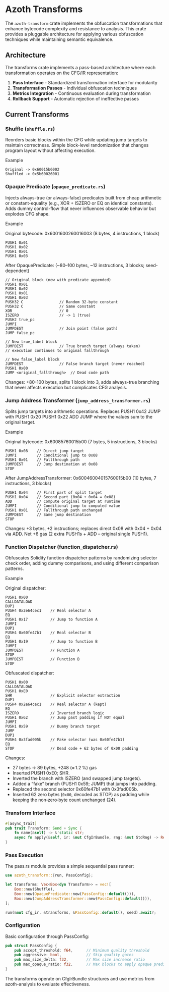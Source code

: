 # Azoth Transforms

The `azoth-transform` crate implements the obfuscation transformations that enhance bytecode complexity and resistance to analysis. This crate provides a pluggable architecture for applying various obfuscation techniques while maintaining semantic equivalence.

## Architecture

The transforms crate implements a pass-based architecture where each transformation operates on the CFG/IR representation:

1. **Pass Interface** - Standardized transformation interface for modularity
2. **Transformation Passes** - Individual obfuscation techniques
3. **Metrics Integration** - Continuous evaluation during transformation
4. **Rollback Support** - Automatic rejection of ineffective passes

## Current Transforms

### Shuffle (`shuffle.rs`)

Reorders basic blocks within the CFG while updating jump targets to maintain correctness. Simple block-level randomization that changes program layout without affecting execution.

Example

```
Original -> 0x60015b6002
Shuffled -> 0x5b60026001
```

###  Opaque Predicate (`opaque_predicate.rs`)

Injects always-true (or always-false) predicates built from cheap arithmetic or constant-equality (e.g., XOR + ISZERO or EQ on identical constants). Adds dummy control-flow that never influences observable behavior but explodes CFG shape.

Example

Original bytecode: 0x6001600260016003 (8 bytes, 4 instructions, 1 block)
```assembly
PUSH1 0x01
PUSH1 0x02  
PUSH1 0x01
PUSH1 0x03
```

After OpaquePredicate: (~80–100 bytes, ~12 instructions, 3 blocks; seed-dependent)
```assembly
// Original block (now with predicate appended)
PUSH1 0x01
PUSH1 0x02
PUSH1 0x01
PUSH1 0x03
PUSH32 C                // Random 32-byte constant
PUSH32 C                // Same constant
XOR                     // 0
ISZERO                  // -> 1 (true)
PUSH2 true_pc
JUMPI
JUMPDEST                // Join point (false path)
JUMP false_pc

// New true_label block
JUMPDEST                // True branch target (always taken)
// execution continues to original fallthrough

// New false_label block  
JUMPDEST                // False branch target (never reached)
PUSH1 0x00
JUMP <original_fallthrough>  // Dead code path
```

Changes: +80-100 bytes, splits 1 block into 3, adds always-true branching that never affects execution but complicates CFG analysis.

### Jump Address Transformer (`jump_address_transformer.rs`)

Splits jump targets into arithmetic operations. Replaces PUSH1 0x42 JUMP with PUSH1 0x20 PUSH1 0x22 ADD JUMP where the values sum to the original target.

Example

Original bytecode: 0x60085760015b00 (7 bytes, 5 instructions, 3 blocks)

```assembly
PUSH1 0x08    // Direct jump target
JUMPI         // Conditional jump to 0x08
PUSH1 0x01    // Fallthrough path  
JUMPDEST      // Jump destination at 0x08
STOP
```

After JumpAddressTransformer: 0x60046004015760015b00 (10 bytes, 7 instructions, 3 blocks)
```assembly
PUSH1 0x04    // First part of split target
PUSH1 0x04    // Second part (0x04 + 0x04 = 0x08)
ADD           // Compute original target at runtime
JUMPI         // Conditional jump to computed value
PUSH1 0x01    // Fallthrough path unchanged
JUMPDEST      // Same jump destination  
STOP
```

Changes: +3 bytes, +2 instructions; replaces direct 0x08 with 0x04 + 0x04 via ADD. Net +6 gas (2 extra PUSH1s + ADD – original single PUSH1).

### Function Dispatcher (function_dispatcher.rs)

Obfuscates Solidity function dispatcher patterns by randomizing selector check order, adding dummy comparisons, and using different comparison patterns.

Example

Original dispatcher:
```assembly
PUSH1 0x00
CALLDATALOAD
DUP1
PUSH4 0x2e64cec1    // Real selector A
EQ
PUSH1 0x17          // Jump to function A
JUMPI
DUP1  
PUSH4 0x60fe47b1    // Real selector B
EQ
PUSH1 0x19          // Jump to function B  
JUMPI
JUMPDEST            // Function A
STOP
JUMPDEST            // Function B
STOP
```

Obfuscated dispatcher:
```
PUSH1 0x00
CALLDATALOAD
PUSH1 0xE0
SHR                 // Explicit selector extraction
DUP1
PUSH4 0x2e64cec1    // Real selector A (kept)
EQ
ISZERO              // Inverted branch logic
PUSH1 0x62          // Jump past padding if NOT equal
JUMPI
PUSH1 0x59          // Dummy branch target
JUMP
DUP1
PUSH4 0x3fad005b    // Fake selector (was 0x60fe47b1)
EQ
STOP                // Dead code + 62 bytes of 0x00 padding
```

Changes:
- 27 bytes → 89 bytes, +248 (≈ 1.2 %) gas
- Inserted PUSH1 0xE0; SHR.
- Inverted the branch with ISZERO (and swapped jump targets).
- Added a “fake” branch (PUSH1 0x59; JUMP) that jumps into padding.
- Replaced the second selector 0x60fe47b1 with 0x3fad005b.
- Inserted 62 zero bytes (`0x00`, decoded as STOP) as padding while keeping the non‑zero‑byte count unchanged (24).

### Transform Interface

```rust
#[async_trait]
pub trait Transform: Send + Sync {
    fn name(&self) -> &'static str;
    async fn apply(&self, ir: &mut CfgIrBundle, rng: &mut StdRng) -> Result<bool, TransformError>;
}
```

### Pass Execution
The pass.rs module provides a simple sequential pass runner:
```rust
use azoth_transform::{run, PassConfig};

let transforms: Vec<Box<dyn Transform>> = vec![
    Box::new(Shuffle),
    Box::new(OpaquePredicate::new(PassConfig::default())),
    Box::new(JumpAddressTransformer::new(PassConfig::default())),
];

run(&mut cfg_ir, &transforms, &PassConfig::default(), seed).await?;
```

### Configuration
Basic configuration through PassConfig:
```rust
pub struct PassConfig {
    pub accept_threshold: f64,      // Minimum quality threshold
    pub aggressive: bool,           // Skip quality gates
    pub max_size_delta: f32,        // Max size increase ratio
    pub max_opaque_ratio: f32,      // Max blocks to apply opaque predicates
}
```

The transforms operate on CfgIrBundle structures and use metrics from azoth-analysis to evaluate effectiveness.
